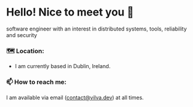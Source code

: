 # Hello! Nice to meet you 👋

software engineer with an interest in distributed systems, tools, reliability and security

### 🗺 Location:

* I am currently based in Dublin, Ireland. 

### 📫 How to reach me:

I am available via email (contact@vilva.dev) at all times.

<!--
Here are some ideas to get you started:

- 🔭 I’m currently working on ...
- 🌱 I’m currently learning ...
- 👯 I’m looking to collaborate on ...
- 🤔 I’m looking for help with ...
- 💬 Ask me about ...
- 📫 How to reach me: ...
- 😄 Pronouns: ...
- ⚡ Fun fact: ...
-->
